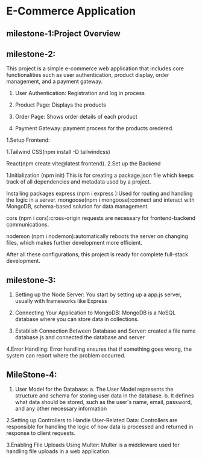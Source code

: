 # E-Commerce Application

## milestone-1:Project Overview

## milestone-2:
This project is a simple e-commerce web application that includes core functionalities such as user authentication, product display, order management, and a payment gateway.

1. User Authentication: Registration and log in process

2. Product Page: Displays the products

3. Order Page: Shows order details of each product

4. Payment Gateway: payment process for the products oredered.

1.Setup Frontend:

1.Tailwind CSS(npm install -D tailwindcss)

React(npm create vite@latest frontend).
2.Set up the Backend

1.Initialization (npm init) This is for creating a package.json file which keeps track of all dependencies and metadata used by a project.

Installing packages express (npm i express ):Used for routing and handling the logic in a server.
mongoose(npm i mongoose):connect and interact with MongoDB, schema-based solution for data management.

cors (npm i cors):cross-origin requests are necessary for frontend-backend communications.

nodemon (npm i nodemon):automatically reboots the server on changing files, which makes further development more efficient.

After all these configurations, this project is ready for complete full-stack development.


## milestone-3:
1. Setting up the Node Server: 
    You start by setting up a app.js server, usually with frameworks like Express

2. Connecting Your Application to MongoDB: 
    MongoDB is a NoSQL database where you can store data in collections.

3. Establish Connection Between Database and Server: 
    created a file name database.js and connected the database and server

4.Error Handling:
     Error handling ensures that if something goes wrong, the system can report where the problem occurred.

## MileStone-4:
1. User Model for the Database:
    a. The User Model represents the structure and schema for storing user data in the database. 
    b. It defines what data should be stored, such as the user's name, email, password, and any other necessary information

2.Setting up Controllers to Handle User-Related Data:
    Controllers are responsible for handling the logic of how data is processed and returned in response to client requests.

3.Enabling File Uploads Using Multer:
    Multer is a middleware used for handling file uploads in a web application.

